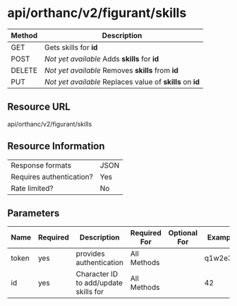 # api/orthanc/v2/figurant/skills

|Method | Description |
| --- | ---
| GET | Gets skills for **id**
| POST | *Not yet available* Adds **skills** for **id**
| DELETE | *Not yet available* Removes **skills** from **id**
| PUT | *Not yet available* Replaces value of **skills** on **id**

## Resource URL
api/orthanc/v2/figurant/skills

## Resource Information
|||
|--|--|
|Response formats | JSON |
|Requires authentication?| Yes |
|Rate limited? | No |

## Parameters
| Name | Required | Description | Required For | Optional For | Example
|--|--|--|--|--|--
token | yes | provides authentication | All Methods | | q1w2e3r4
id | yes | Character ID to add/update skills for | All Methods | | 42


